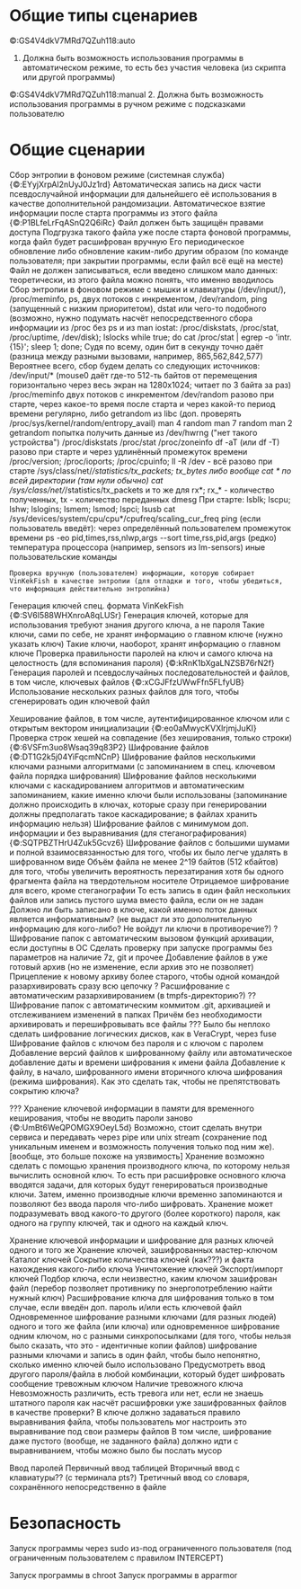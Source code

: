 # Общие типы сценариев

©:GS4V4dkV7MRd7QZuh118:auto
1. Должна быть возможность использования программы в автоматическом режиме, то есть без участия человека (из скрипта или другой программы)

©:GS4V4dkV7MRd7QZuh118:manual
2. Должна быть возможность использования программы в ручном режиме с подсказками пользователю


# Общие сценарии

Сбор энтропии в фоновом режиме (системная служба)
    {©:EYyjXrpAl2nUyJ0Jz1rd}
    Автоматическая запись на диск части псевдослучайной информации для дальнейшего её использования в качестве дополнительной рандомизации. Автоматическое взятие информации после старта программы из этого файла
        {©:P1BLfeLrFqASnQ2Q6iRc}
        Файл должен быть защищён правами доступа
        Подгрузка такого файла уже после старта фоновой программы, когда файл будет расшифрован вручную
            Его периодическое обновление либо обновление каким-либо другим образом (по команде пользователя; при закрытии программы, если файл всё ещё на месте)
        Файл не должен записываться, если введено слишком мало данных: теоретически, из этого файла можно понять, что именно вводилось
    Сбор энтропии в фоновом режиме с мышки и клавиатуры (/dev/input/), /proc/meminfo, ps, двух потоков с инкрементом, /dev/random, ping (запущенный с низким приоритетом), dstat или чего-то подобного (возможно, нужно подумать насчёт непосредственного сбора информации из /proc без ps и из man iostat: /proc/diskstats, /proc/stat, /proc/uptime, /dev/disk); lslocks
        while true; do cat /proc/stat | egrep -o 'intr.{15}'; sleep 1;  done;
            Судя по всему, один бит в секунду точно даёт (разница между разными вызовами, например, 865,562,842,577)
        Вероятнее всего, сбор будем делать со следующих источников:
            /dev/input/* (mouse0 даёт где-то 512-ть байтов от перемещения горизонтально через весь экран на 1280x1024; читает по 3 байта за раз)
            /proc/meminfo
            двух потоков с инкрементом
            /dev/random разово при старте, через какое-то время после старта и через какой-то период времени регулярно, либо getrandom из libc (доп. проверять /proc/sys/kernel/random/entropy_avail) man 4 random man 7 random man 2 getrandom
            попытка получить данные из /dev/hwrng ("нет такого устройства")
            /proc/diskstats
            /proc/stat
            /proc/zoneinfo
            df -aT (или df -T) разово при старте и через удлинённый промежуток времени
            /proc/version; /proc/ioports; /proc/cpuinfo; ll -R /dev - всё разово при старте
            /sys/class/net/*/statistics/tx_packets; tx_bytes либо вообще cat * по всей директории (там нули обычно)  cat /sys/class/net/*/statistics/tx_packets и то же для rx*;  rx_* - количество полученных, tx - количество переданных
            dmesg
            При старте: lsblk; lscpu; lshw; lslogins; lsmem; lsmod; lspci; lsusb
            cat /sys/devices/system/cpu/cpu*/cpufreq/scaling_cur_freq
            ping (если пользователь введёт): через определённый пользователем промежуток времени
            ps -eo pid,times,rss,nlwp,args --sort time,rss,pid,args (редко)
            температура процессора (например, sensors из lm-sensors)
            иные пользовательские команды

    Проверка вручную (пользователем) информации, которую собирает VinKekFish в качестве энтропии (для отладки и того, чтобы убедиться, что информация действительно энтропийна)



Генерация ключей спец. формата VinKekFish
    {©:SV6l588WHXnroA8qLUSr}
    Генерация ключей, которые для использования требуют знания другого ключа, а не пароля
        Такие ключи, сами по себе, не хранят информацию о главном ключе (нужно указать ключ)
        Такие ключи, наоборот, хранят информацию о главном ключе
Проверка правильности паролей на ключ и самого ключа на целостность (для вспоминания пароля)
    {©:kRnK1bXgaLNZSB76rN2f}
Генерация паролей и псевдослучайных последовательностей и файлов, в том числе, ключевых файлов
    {©:xCGJFfzUWwFfn5FLfyUB}
    Использование нескольких разных файлов для того, чтобы сгенерировать один ключевой файл


Хеширование файлов, в том числе, аутентифицированное ключом или с открытым вектором инициализации
    {©:eo0aMwycKVXlrjmjJuKI}
Проверка строк хешей на совпадение (без хеширования, только строки)
    {©:6VSFm3uo8Wsaq39q83P2}
Шифрование файлов
    {©:DT1G2k5j04YiFqcmNCnP}
    Шифрование файлов несколькими ключами разными алгоритмами (с запоминанием в спец. ключевом файла порядка шифрования)
    Шифрование файлов несколькими ключами с каскадированием алгоритмов и автоматическим запоминанием, какие именно ключи были использованы (запоминание должно происходить в ключах, которые сразу при генерировании должны предполагать такое каскадирование; в файлах хранить информацию нельзя)
    Шифрование файлов с минимумом доп. информации и без выравнивания (для стеганографирования)
        {©:SQTPBZTHrU4Zuk5Gcvz6}
    Шифрование файлов с большими шумами и полной взаимосвязанностью для того, чтобы их было легче удалять в шифрованном виде
        Объём файла не менее 2^19 байтов (512 кбайтов) для того, чтобы увеличить вероятность перезатирания хотя бы одного фрагмента файла на твердотельном носителе
    Отрицаемое шифрование для всего, кроме стеганографии
        То есть запись в один файл нескольких файлов или запись пустого шума вместо файла, если он не задан
        Должно ли быть записано в ключе, какой именно поток данных является информативным? (не выдаст ли это дополнительную информацию для кого-либо? Не войдут ли ключи в противоречие?)
    ? Шифрование папок с автоматическим вызовом функций архивации, если доступны в ОС
        Сделать проверку при запуске программы без параметров на наличие 7z, git и прочее
        Добавление файлов в уже готовый архив (но не изменение, если архив это не позволяет)
        Прицепление к новому архиву более старого, чтобы одной командой разархивировать сразу всю цепочку
    ? Расшифрование с автоматическим разархивированием (в tmpfs-директорию?)
    ?? Шифрование папок с автоматическим коммитом .git, архивацией и отслеживанием изменений в папках
        Причём без необходимости архивировать и перешифровывать все файлы
    ??? Было бы неплохо сделать шифрование логических дисков, как в VeraCrypt, через fuse
    Шифрование файлов с ключом без пароля и с ключом с паролем
    Добавление версий файлов к шифрованному файлу или автоматическое добавление даты и времени шифрования к имени файла
    Добавление к файлу, в начало, шифрованного имени вторичного ключа шифрования (режима шифрования). Как это сделать так, чтобы не препятствовать сокрытию ключа?


??? Хранение ключевой информации в памяти для временного кеширования, чтобы не вводить пароли заново
    {©:UmBt6WeQPOMGX9OeyL5d}
    Возможно, стоит сделать внутри сервиса и передавать через pipe или unix stream (сохранение под уникальным именем и возможность получения только под ним же). [вообще, это больше похоже на уязвимость]
    Хранение возможно сделать с помощью хранения производного ключа, по которому нельзя вычислить основной ключ. То есть при расшифровке основного ключа вводятся задачи, для которых будут генерироваться производные ключи. Затем, именно производные ключи временно запоминаются и позволяют без ввода пароля что-либо шифровать.
    Хранение может подразумевать ввод какого-то другого (более короткого) пароля, как одного на группу ключей, так и одного на каждый ключ.

Хранение ключевой информации и шифрование для разных ключей одного и того же
    Хранение ключей, зашифрованных мастер-ключом
    Каталог ключей
        Сокрытие количества ключей (как???) и факта нахождения какого-либо ключа
        Уничтожение ключей
        Экспорт/импорт ключей
        Подбор ключа, если неизвестно, каким ключом зашифрован файл (перебор позволяет противнику по энергопотреблению найти нужный ключ)
    Расшифрование ключа для шифрования только в том случае, если введён доп. пароль и/или есть ключевой файл
    Одновременное шифрование разными ключами (для разных людей) одного и того же файла (или ключа)
        или одновременное шифрование одним ключом, но с разными синхропосылками (для того, чтобы нельзя было сказать, что это - идентичные копии файлов)
        шифрование разными ключами и запись в один файл, чтобы было непонятно, сколько именно ключей было использовано
    Предусмотреть ввод другого пароля/файла в любой комбинации, который будет шифровать сообщение тревожным ключом
        Наличие тревожного ключа
        Невозможность различить, есть тревога или нет, если не знаешь штатного пароля
            как насчёт расшифровки уже зашифрованных файлов в качестве проверки?
    В ключе должно задаваться правило выравнивания файла, чтобы пользователь мог настроить это выравнивание под свои размеры файлов
        В том числе, шифрование даже пустого (вообще, не заданного файла) должно идти с выравниванием, чтобы можно было бы послать мусор


Ввод паролей
    Первичный ввод таблицей
    Вторичный ввод с клавиатуры?? (с терминала pts?)
    Третичный ввод со словаря, сохранённого непосредственно в файле


# Безопасность

Запуск программы через sudo из-под ограниченного пользователя (под ограниченным пользователем с правилом INTERCEPT)

Запуск программы в chroot
Запуск программы в apparmor



